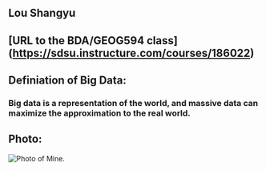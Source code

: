 ## Lou Shangyu

## [URL to the BDA/GEOG594 class] (https://sdsu.instructure.com/courses/186022)

## Definiation of Big Data:
### Big data is a representation of the world, and massive data can maximize the approximation to the real world.

## Photo:
![Photo of Mine.](https://github.com/slou4820/Movie/blob/main/IMG_6426.JPG)
